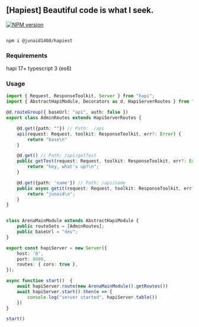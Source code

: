 ## [Hapiest] Beautiful code is what I seek.
<span class="badge-npmversion"><a href="https://www.npmjs.com/package/@junaid1460/hapiest" title="View this project on NPM"><img src="https://img.shields.io/npm/v/@junaid1460/hapiest.svg" alt="NPM version" /></a></span>

```shell

npm i @junaid1460/hapiest
```

### Requirements
hapi 17+
typescript 3 (es6)

### Usage

```typescript
import { Request, ResponseToolkit, Server } from "hapi";
import { AbstractHapiModule, Decorators as d, HapiServerRoutes } from "@junaid1460/hapiest";

@d.routeGroup({ baseUrl: "api", auth: false })
export class AdminRoutes extends HapiServerRoutes {

    @d.get({path: ""}) // Path:  /api
    api(request: Request, toolkit: ResponseToolkit, err?: Error) {
        return "base\n"
    }

    @d.get() // Path: /api/getTest
    public getTest(request: Request, toolkit: ResponseToolkit, err?: Error) {
        return "hey, what's up?\n";
    }

    @d.get({path: 'name'}) // Path: /api/name
    public async getit(request: Request, toolkit: ResponseToolkit, err?: Error) {
        return "junaid\n";
    }
}


class ArenaMainModule extends AbstractHapiModule {
    public routeSets = [AdminRoutes];
    public baseUrl = "dev";
}

export const hapiServer = new Server({
    host: '0',
    port: 8000,
    routes: { cors: true },
});

async function start()  {
    await hapiServer.route(new ArenaMainModule().getRoutes())
    await hapiServer.start().then(e => {
        console.log("server started", hapiServer.table())
    })
}

start()


```